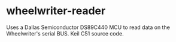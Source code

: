 # wheelwriter-reader
Uses a Dallas Semiconductor DS89C440 MCU to read data on the Wheelwriter's serial BUS. Keil C51 source code.
